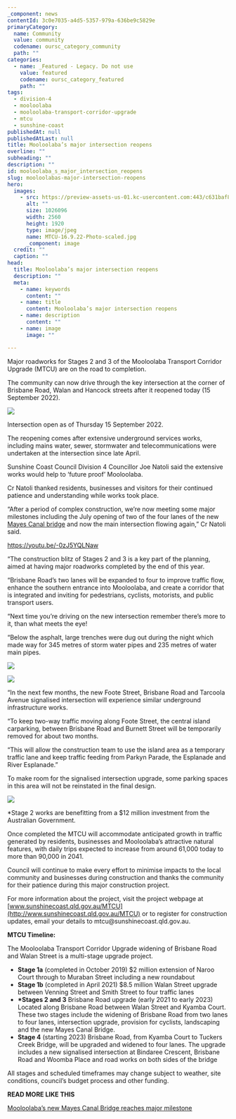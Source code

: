```yaml
---
_component: news
contentId: 3c0e7035-a4d5-5357-979a-636be9c5829e
primaryCategory:
  name: Community
  value: community
  codename: oursc_category_community
  path: ""
categories:
  - name: _Featured - Legacy. Do not use
    value: featured
    codename: oursc_category_featured
    path: ""
tags:
  - division-4
  - mooloolaba
  - mooloolaba-transport-corridor-upgrade
  - mtcu
  - sunshine-coast
publishedAt: null
publishedAtLast: null
title: Mooloolaba’s major intersection reopens
overline: ""
subheading: ""
description: ""
id: mooloolaba_s_major_intersection_reopens
slug: mooloolabas-major-intersection-reopens
hero:
  images:
    - src: https://preview-assets-us-01.kc-usercontent.com:443/c631baf8-1b46-001f-580c-d0001b68b4a8/484911e8-dd30-4b60-881b-eefa0c8fa9ab/MTCU-16.9.22-Photo-scaled.jpg
      alt: ""
      size: 1026096
      width: 2560
      height: 1920
      type: image/jpeg
      name: MTCU-16.9.22-Photo-scaled.jpg
      _component: image
  credit: ""
  caption: ""
head:
  title: Mooloolaba’s major intersection reopens
  description: ""
  meta:
    - name: keywords
      content: ""
    - name: title
      content: Mooloolaba’s major intersection reopens
    - name: description
      content: ""
    - name: image
      image: ""

---
```

Major roadworks for Stages 2 and 3 of the Mooloolaba Transport Corridor Upgrade (MTCU) are on the road to completion.

The community can now drive through the key intersection at the corner of Brisbane Road, Walan and Hancock streets after it reopened today (15 September 2022).

![](https://preview-assets-us-01.kc-usercontent.com:443/c631baf8-1b46-001f-580c-d0001b68b4a8/f46dfd0d-1f60-430b-8e81-7e47606b4a77/Intersection-open-15-Sept-22-1024x768.jpg)

Intersection open as of Thursday 15 September 2022.

The reopening comes after extensive underground services works, including mains water, sewer, stormwater and telecommunications were undertaken at the intersection since late April.

Sunshine Coast Council Division 4 Councillor Joe Natoli said the extensive works would help to ‘future proof’ Mooloolaba.

Cr Natoli thanked residents, businesses and visitors for their continued patience and understanding while works took place.

“After a period of complex construction, we’re now meeting some major milestones including the July opening of two of the four lanes of the new [Mayes Canal bridge](https://oursc.com.au/featured/mooloolabas-new-mayes-canal-bridge-reaches-major-milestone)
&#x20;and now the main intersection flowing again,” Cr Natoli said. 

<https://youtu.be/-0zJ5YQLNaw>


“The construction blitz of Stages 2 and 3 is a key part of the planning, aimed at having major roadworks completed by the end of this year.

“Brisbane Road’s two lanes will be expanded to four to improve traffic flow, enhance the southern entrance into Mooloolaba, and create a corridor that is integrated and inviting for pedestrians, cyclists, motorists, and public transport users.

“Next time you’re driving on the new intersection remember there’s more to it, than what meets the eye!

“Below the asphalt, large trenches were dug out during the night which made way for 345 metres of storm water pipes and 235 metres of water main pipes.  

![](https://preview-assets-us-01.kc-usercontent.com:443/c631baf8-1b46-001f-580c-d0001b68b4a8/6ab72dfc-9699-4907-a1e8-503312b1abfc/DJI_0502-1024x682.jpg)

![](https://preview-assets-us-01.kc-usercontent.com:443/c631baf8-1b46-001f-580c-d0001b68b4a8/0378202e-5d36-48b9-9e18-da43afd94d29/DJI_0531-1024x682.jpg)

“In the next few months, the new Foote Street, Brisbane Road and Tarcoola Avenue signalised intersection will experience similar underground infrastructure works.

“To keep two-way traffic moving along Foote Street, the central island carparking, between Brisbane Road and Burnett Street will be temporarily removed for about two months.

“This will allow the construction team to use the island area as a temporary traffic lane and keep traffic feeding from Parkyn Parade, the Esplanade and River Esplanade.”

To make room for the signalised intersection upgrade, some parking spaces in this area will not be reinstated in the final design.   

![](https://preview-assets-us-01.kc-usercontent.com:443/c631baf8-1b46-001f-580c-d0001b68b4a8/35393574-fffd-44b8-86bf-524c15835f28/DJI_0507-1024x682.jpg)

\*Stage 2 works are benefitting from a $12 million investment from the Australian Government.

Once completed the MTCU will accommodate anticipated growth in traffic generated by residents, businesses and Mooloolaba’s attractive natural features, with daily trips expected to increase from around 61,000 today to more than 90,000 in 2041.

Council will continue to make every effort to minimise impacts to the local community and businesses during construction and thanks the community for their patience during this major construction project.

For more information about the project, visit the project webpage at [www.sunshinecoast.qld.gov.au/MTCU](http://www.sunshinecoast.qld.gov.au/MTCU)
&#x20;or to register for construction updates, email your details to mtcu\@sunshinecoast.qld.gov.au.

**MTCU Timeline:**

The Mooloolaba Transport Corridor Upgrade widening of Brisbane Road and Walan Street is a multi-stage upgrade project.

*   **Stage 1a** (completed in October 2019) $2 million extension of Naroo Court through to Muraban Street including a new roundabout
*   **Stage 1b** (completed in April 2021) $8.5 million Walan Street upgrade between Venning Street and Smith Street to four traffic lanes
*   **\*Stages 2 and 3** Brisbane Road upgrade (early 2021 to early 2023) Located along Brisbane Road between Walan Street and Kyamba Court. These two stages include the widening of Brisbane Road from two lanes to four lanes, intersection upgrade, provision for cyclists, landscaping and the new Mayes Canal Bridge.
*   **Stage 4** (starting 2023) Brisbane Road, from Kyamba Court to Tuckers Creek Bridge, will be upgraded and widened to four lanes. The upgrade includes a new signalised intersection at Bindaree Crescent, Brisbane Road and Woomba Place and road works on both sides of the bridge

All stages and scheduled timeframes may change subject to weather, site conditions, council’s budget process and other funding.

**READ MORE LIKE THIS**

[Mooloolaba’s new Mayes Canal Bridge reaches major milestone](https://oursc.com.au/featured/mooloolabas-new-mayes-canal-bridge-reaches-major-milestone)

